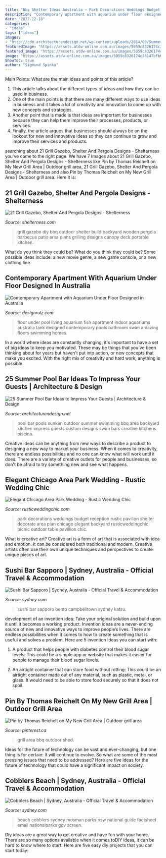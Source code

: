 ```yaml
---
title: "Bbq Shelter Ideas Australia ~ Park Decorations Weddings Budget Reception Rustic Pavilion Shelter Decorate Area Plan Chicago Elegant Backyard Rusticweddingchic Picnic Outdoor Table Pavillion Chic"
description: "Contemporary apartment with aquarium under floor designed in australia"
date: "2022-12-18"
categories:
- "ideas"
tags: ["ideas"]
images:
- "http://cdn.architecturendesign.net/wp-content/uploads/2014/09/Summer-Pool-Bar-Ideas-9.jpg"
featuredImage: "https://assets.atdw-online.com.au/images/5959c8326174c36147bfb68ae6606a81.jpeg?rect=157"
featured_image: "https://assets.atdw-online.com.au/images/5959c8326174c36147bfb68ae6606a81.jpeg?rect=157"
image: "https://assets.atdw-online.com.au/images/5959c8326174c36147bfb68ae6606a81.jpeg?rect=157"
ShowToc: true
author: "Sigmund Spinka"
---
```



Main Points: What are the main ideas and points of this article?
1. This article talks about the different types of ideas and how they can be used in business.
2. One of the main points is that there are many different ways to use ideas in business and it takes a lot of creativity and innovation to come up with new concepts and strategies.
3. Another point that is made is that ideas are important for businesses because they can help them improve their processes, products, or services.
4. Finally, the article argues that businesses should always be on the lookout for new and innovative ideas so they can continue to grow and improve their services and products.

	

		
searching about 21 Grill Gazebo, Shelter And Pergola Designs - Shelterness you've came to the right page. We have 7 Images about 21 Grill Gazebo, Shelter And Pergola Designs - Shelterness like Pin by Thomas Reichelt on My New Grill Area | Outdoor grill area, 21 Grill Gazebo, Shelter And Pergola Designs - Shelterness and also Pin by Thomas Reichelt on My New Grill Area | Outdoor grill area. Here it is:
		
    
## 21 Grill Gazebo, Shelter And Pergola Designs - Shelterness

<img loading=lazy src="https://i.shelterness.com/2016/08/21-wooden-grill-cover-to-use-climbing-plants-on-its-sides.jpg" onerror="this.onerror=null;this.src='https://tse3.mm.bing.net/th?id=OIP.xhf0XhVWD2zoYMVGzhSDRAHaMW&amp;pid=15.1';" alt="21 Grill Gazebo, Shelter And Pergola Designs - Shelterness">

_Source: shelterness.com_

>grill gazebo diy bbq outdoor shelter build backyard wooden pergola barbecue patio area plans grilling designs canopy deck portable kitchen. 

	

What do you think they could be?
What do you think they could be? Some possible ideas include: a new movie genre, a new game console, or a new clothing line.

    
## Contemporary Apartment With Aquarium Under Floor Designed In Australia

<img loading=lazy src="https://cdn.designrulz.com/wp-content/uploads/2012/02/amazing-crib-bachelor-swim-design-ideas-designrulz-008881.jpg" onerror="this.onerror=null;this.src='https://tse1.mm.bing.net/th?id=OIP.ib2Gj0kRAsYNjql4OcPDGwHaFB&amp;pid=15.1';" alt="Contemporary Apartment with Aquarium Under Floor Designed in Australia">

_Source: designrulz.com_

>floor under pool living aquarium fish apartment indoor aquariums australia tank designed contemporary pools bathroom swim amazing floors swimming homes. 

	

In a world where ideas are constantly changing, it's important to have a set of big ideas to keep you motivated. These may be things that you've been thinking about for years but haven't put into action, or new concepts that make you excited. With the right mix of creativity and hard work, anything is possible.

    
## 25 Summer Pool Bar Ideas To Impress Your Guests | Architecture &amp; Design

<img loading=lazy src="http://cdn.architecturendesign.net/wp-content/uploads/2014/09/Summer-Pool-Bar-Ideas-9.jpg" onerror="this.onerror=null;this.src='https://tse1.mm.bing.net/th?id=OIP.I5BBckAhy8kKXDGKK5rqOgHaE6&amp;pid=15.1';" alt="25 Summer Pool Bar Ideas to Impress Your Guests | Architecture &amp; Design">

_Source: architecturendesign.net_

>pool bar pools sunken outdoor summer swimming bbq area backyard kitchen impress guests custom designs swim bars creative kitchens piscina. 

	

Creative ideas can be anything from new ways to describe a product to designing a new way to market your business. When it comes to creativity, there are endless possibilities and no one can know what will work until it does. There are a variety of creative outlets for people and businesses, so don't be afraid to try something new and see what happens.

    
## Elegant Chicago Area Park Wedding - Rustic Wedding Chic

<img loading=lazy src="http://rusticweddingchic.com/wp-content/uploads/2015/01/Herron_Sell_Jordan_Weiland_Photography_Reception19_low-590x394.jpg" onerror="this.onerror=null;this.src='https://tse2.mm.bing.net/th?id=OIP.wtRvFoaQf-RGxzM68euPxwHaE8&amp;pid=15.1';" alt="Elegant Chicago Area Park Wedding - Rustic Wedding Chic">

_Source: rusticweddingchic.com_

>park decorations weddings budget reception rustic pavilion shelter decorate area plan chicago elegant backyard rusticweddingchic picnic outdoor table pavillion chic. 

	

What is creative art?
Creative art is a form of art that is associated with idea and emotion. It can be considered both traditional and modern. Creative artists often use their own unique techniques and perspectives to create unique pieces of art.

    
## Sushi Bar Sapporo | Sydney, Australia - Official Travel &amp; Accommodation

<img loading=lazy src="https://assets.atdw-online.com.au/images/ad5157f9afa9baad852b2bd7aac1647f.jpeg?rect=0" onerror="this.onerror=null;this.src='https://tse1.mm.bing.net/th?id=OIP.rWGWu5_uOdV2uVIec7GlAwHaFj&amp;pid=15.1';" alt="Sushi Bar Sapporo | Sydney, Australia - Official Travel &amp; Accommodation">

_Source: sydney.com_

>sushi bar sapporo bento campbelltown sydney katsu. 

	

development of an invention idea: Take your original solution and build upon it until it becomes a working product.
Invention ideas are a never-ending source of new and innovative ways to improve people’s lives. There are endless possibilities when it comes to how to create something that is useful and solves a problem. Here are 5 invention ideas you can start with:
1) A product that helps people with diabetes control their blood sugar levels: This could be a simple app or website that makes it easier for people to manage their blood sugar levels.

2) An airtight container that can store food without rotting: This could be an airtight container made out of any material, such as plastic, metal, or glass. It would need to be able to store food securely so that it does not spoil.

    
## Pin By Thomas Reichelt On My New Grill Area | Outdoor Grill Area

<img loading=lazy src="https://i.pinimg.com/736x/71/66/cb/7166cb7ff792ba71eaa1a5e10b6c7b3a--grill-area.jpg" onerror="this.onerror=null;this.src='https://tse2.mm.bing.net/th?id=OIP.nHO7yZGFdeHY3T9m4tMb9wHaFj&amp;pid=15.1';" alt="Pin by Thomas Reichelt on My New Grill Area | Outdoor grill area">

_Source: pinterest.ca_

>grill area bbq outdoor shed. 

	

Ideas for the future of technology can be vast and ever-changing, but one thing is for certain: It will continue to evolve. So what are some of the most pressing issues that need to be addressed? Here are five ideas for the future of technology that could have a significant impact on society.

    
## Cobblers Beach | Sydney, Australia - Official Travel &amp; Accommodation

<img loading=lazy src="https://assets.atdw-online.com.au/images/5959c8326174c36147bfb68ae6606a81.jpeg?rect=157" onerror="this.onerror=null;this.src='https://tse2.mm.bing.net/th?id=OIP.knurtP-0YnUkSCAJGgF20wHaE0&amp;pid=15.1';" alt="Cobblers Beach | Sydney, Australia - Official Travel &amp; Accommodation">

_Source: sydney.com_

>beach cobblers sydney mosman parks nsw national guide factsheet email nationalparks gov screen. 

	

Diy ideas are a great way to get creative and have fun with your home. There are so many options available when it comes toDIY ideas, it can be hard to know where to start. Here are five easy diy projects that you can start today: 

